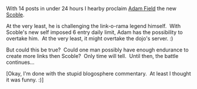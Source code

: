 With 14 posts in under 24 hours I hearby proclaim [Adam
Field](http://blogs.geekdojo.net/adam) the new
[Scoble](http://radio.weblogs.com/0001011/).

At the very least, he is challenging the link-o-rama legend himself. 
With Scoble's new self imposed 6 entry daily limit, Adam has the
possibility to overtake him.  At the very least, it might overtake the
dojo's server. :)

But could this be true?  Could one man possibly have enough endurance to
create more links then Scoble?  Only time will tell.  Until then, the
battle continues...

[Okay, I'm done with the stupid blogosphere commentary.  At least I
thought it was funny. :)]
